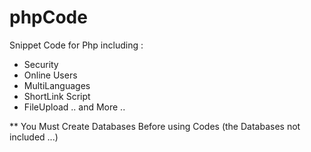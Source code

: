 # phpCode
Snippet Code for Php including :
+ Security
+ Online Users
+ MultiLanguages
+ ShortLink Script
+ FileUpload
.. and More ..


** You Must Create Databases Before using Codes
(the Databases not included ...)
